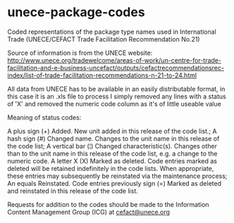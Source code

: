 # unece-package-codes
Coded representations of the package type names used in International Trade (UNECE/CEFACT Trade Facilitation Recommendation No.21)

Source of information is from the UNECE website: http://www.unece.org/tradewelcome/areas-of-work/un-centre-for-trade-facilitation-and-e-business-uncefact/outputs/cefactrecommendationsrec-index/list-of-trade-facilitation-recommendations-n-21-to-24.html

All data from UNECE has to be available in an easily distributable format, in this case it is an .xls file to process I simply removed any lines with a status of 'X' and removed the numeric code column as it's of little useable value

Meaning of status codes:

A plus sign (+) Added. New unit added in this release of the code list.;
A hash sign (#) Changed name. Changes to the unit name in this release of the code list;
A vertical bar (¦) Changed characteristic(s). Changes other than to the unit name in this release of the code list, e.g. a change to the numeric code.
A letter X (X) Marked as deleted. Code entries marked as deleted will be retained indefinitely in the code lists. When appropriate, these entries may subsequently be reinstated via the maintenance process;
An equals Reinstated. Code entries previously sign (=) Marked as deleted and reinstated in this release of the code list.

Requests for addition to the codes should be made to the Information Content Management Group (ICG) at cefact@unece.org
